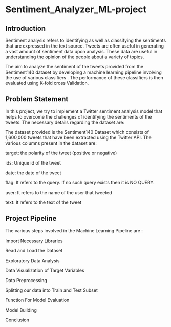 # Sentiment_Analyzer_ML-project 

## Introduction

Sentiment analysis refers to identifying as well as classifying the sentiments that are expressed in the text source. Tweets are often useful in generating a vast amount of sentiment data upon analysis. These data are useful in understanding the opinion of the people about a variety of topics.

The aim to analyze the sentiment of the tweets provided from the Sentiment140 dataset by developing a machine learning pipeline involving the use of various classifiers . The performance of these classifiers is then evaluated using K-fold cross Validation.

## Problem Statement

In this project, we try to implement a Twitter sentiment analysis model that helps to overcome the challenges of identifying the sentiments of the tweets. The necessary details regarding the dataset are:

The dataset provided is the Sentiment140 Dataset which consists of 1,600,000 tweets that have been extracted using the Twitter API. The various columns present in the dataset are:

target: the polarity of the tweet (positive or negative)

ids: Unique id of the tweet

date: the date of the tweet

flag: It refers to the query. If no such query exists then it is NO QUERY.

user: It refers to the name of the user that tweeted

text: It refers to the text of the tweet

## Project Pipeline

The various steps involved in the Machine Learning Pipeline are :

Import Necessary Libraries

Read and Load the Dataset

Exploratory Data Analysis

Data Visualization of Target Variables

Data Preprocessing

Splitting our data into Train and Test Subset

Function For Model Evaluation

Model Building

Conclusion
